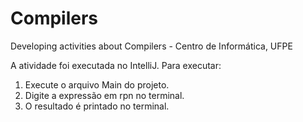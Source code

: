 # Compilers
Developing activities about Compilers - Centro de Informática, UFPE

A atividade foi executada no IntelliJ.
Para executar: 
1. Execute o arquivo Main do projeto.
2. Digite a expressão em rpn no terminal.
3. O resultado é printado no terminal.
